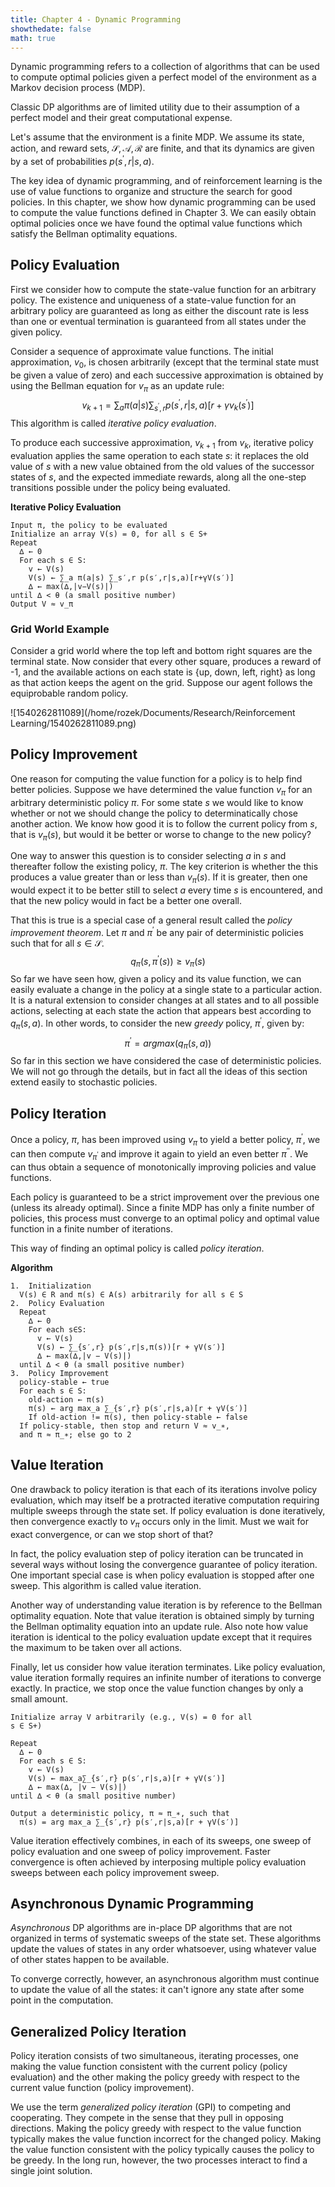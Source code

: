 ```yaml
---
title: Chapter 4 - Dynamic Programming
showthedate: false
math: true
---
```


Dynamic programming refers to a collection of algorithms that can be used to compute optimal policies given a perfect model of the environment as a Markov decision process (MDP).

Classic DP algorithms are of limited utility due to their assumption of a perfect model and their great computational expense.

Let's assume that the environment is a finite MDP. We assume its state, action, and reward sets, $\mathcal{S}, \mathcal{A}, \mathcal{R}$ are finite, and that its dynamics are given by a set of probabilities $p(s^\prime, r | s , a)$.

The key idea of dynamic programming, and of reinforcement learning is the use of value functions to organize and structure the search for good policies. In this chapter, we show how dynamic programming can be used to compute the value functions defined in Chapter 3. We can easily obtain optimal policies once we have found the optimal value functions which satisfy the Bellman optimality equations.

## Policy Evaluation

First we consider how to compute the state-value function for an arbitrary policy. The existence and uniqueness of a state-value function for an arbitrary policy are guaranteed as long as either the discount rate is less than one or eventual termination is guaranteed from all states under the given policy.

Consider a sequence of approximate value functions. The initial approximation, $v_0$, is chosen arbitrarily (except that the terminal state must be given a value of zero) and each successive approximation is obtained by using the Bellman equation for $v_\pi$ as an update rule:
$$
v_{k + 1} = \sum_{a}{\pi(a |s)\sum_{s^\prime, r}{p(s^\prime,r|s,a)[r + \gamma v_k(s^\prime)]}}
$$
This algorithm is called *iterative policy evaluation*.

To produce each successive approximation, $v_{k + 1}$ from $v_k$, iterative policy evaluation applies the same operation to each state $s$: it replaces the old value of $s$ with a new value obtained from the old values of the successor states of $s$, and the expected immediate rewards, along all the one-step transitions possible under the policy being evaluated.

**Iterative Policy Evaluation**

```
Input π, the policy to be evaluated
Initialize an array V(s) = 0, for all s ∈ S+
Repeat
  ∆ ← 0
  For each s ∈ S:
    v ← V(s)
    V(s) ← ∑_a π(a|s) ∑_s′,r p(s′,r|s,a)[r+γV(s′)]
    ∆ ← max(∆,|v−V(s)|)
until ∆ < θ (a small positive number)
Output V ≈ v_π
```

### Grid World Example

Consider a grid world where the top left and bottom right squares are the terminal state. Now consider that every other square, produces a reward of -1, and the available actions on each state is {up, down, left, right} as long as that action keeps the agent on the grid. Suppose our agent follows the equiprobable random policy. 

![1540262811089](/home/rozek/Documents/Research/Reinforcement Learning/1540262811089.png)

## Policy Improvement

One reason for computing the value function for a policy is to help find better policies. Suppose we have determined the value function $v_\pi$ for an arbitrary deterministic policy $\pi$. For some state $s$ we would like to know whether or not we should change the policy to determinatically chose another action. We know how good it is to follow the current policy from $s$, that is $v_\pi(s)$, but would it be better or worse to change to the new policy? 

One way to answer this question is to consider selecting $a$ in $s$ and thereafter follow the existing policy, $\pi$. The key criterion is whether the this produces a value greater than or less than $v_\pi(s)$. If it is greater, then one would expect it to be better still to select $a$ every time $s$ is encountered, and that the new policy would in fact be a better one overall.

That this is true is a special case of a general result called the *policy improvement theorem*. Let $\pi$ and $\pi^\prime$ be any pair of deterministic policies such that for all $s \in \mathcal{S}$.
$$
q_\pi(s, \pi^\prime(s)) \ge v_\pi(s)
$$
So far we have seen how, given a policy and its value function, we can easily evaluate a change in the policy at a single state to a particular action. It is a natural extension to consider changes at all states and to all possible actions, selecting at each state the action that appears best according to $q_\pi(s, a)$. In other words, to consider the new *greedy* policy, $\pi^\prime$, given by:
$$
\pi^\prime = argmax (q_\pi(s, a))
$$
So far in this section we have considered the case of deterministic policies. We will not go through the details, but in fact all the ideas of this section extend easily to stochastic policies.

## Policy Iteration

Once a policy, $\pi$, has been improved using $v_\pi$ to yield a better policy, $\pi^\prime$, we can then compute $v_{\pi^\prime}$ and improve it again to yield an even better $\pi^{\prime\prime}$. We can thus obtain a sequence of monotonically improving policies and value functions.

Each policy is guaranteed to be a strict improvement over the previous one (unless its already optimal). Since a finite MDP has only a finite number of policies, this process must converge to an optimal policy and optimal value function in a finite number of iterations.

This way of finding an optimal policy is called *policy iteration*.

**Algorithm**

```
1.  Initialization
  V(s) ∈ R and π(s) ∈ A(s) arbitrarily for all s ∈ S
2.  Policy Evaluation
  Repeat
    ∆ ← 0
    For each s∈S:
      v ← V(s)
      V(s) ← ∑_{s′,r} p(s′,r|s,π(s))[r + γV(s′)]
      ∆ ← max(∆,|v − V(s)|)
  until ∆ < θ (a small positive number)
3.  Policy Improvement
  policy-stable ← true
  For each s ∈ S:
    old-action ← π(s)
    π(s) ← arg max_a ∑_{s′,r} p(s′,r|s,a)[r + γV(s′)]
    If old-action != π(s), then policy-stable ← false
  If policy-stable, then stop and return V ≈ v_∗,
  and π ≈ π_∗; else go to 2
```

## Value Iteration

One drawback to policy iteration is that each of its iterations involve policy evaluation, which may itself be a protracted iterative computation requiring multiple sweeps through the state set. If policy evaluation is done iteratively, then convergence exactly to $v_\pi$ occurs only in the limit. Must we wait for exact convergence, or can we stop short of that?

In fact, the policy evaluation step of policy iteration can be truncated in several ways without losing the convergence guarantee of policy iteration. One important special case is when policy evaluation is stopped after one sweep. This algorithm is called value iteration. 

Another way of understanding value iteration is by reference to the Bellman optimality equation. Note that value iteration is obtained simply by turning the Bellman optimality equation into an update rule. Also note how value iteration is identical to the policy evaluation update except that it requires the maximum to be taken over all actions.

Finally, let us consider how value iteration terminates. Like policy evaluation, value iteration formally requires an infinite number of iterations to converge exactly. In practice, we stop once the value function changes by only a small amount.

```
Initialize array V arbitrarily (e.g., V(s) = 0 for all
s ∈ S+)

Repeat
  ∆ ← 0
  For each s ∈ S:
    v ← V(s)
    V(s) ← max_a∑_{s′,r} p(s′,r|s,a)[r + γV(s′)]
    ∆ ← max(∆, |v − V(s)|)
until ∆ < θ (a small positive number)

Output a deterministic policy, π ≈ π_∗, such that
  π(s) = arg max_a ∑_{s′,r} p(s′,r|s,a)[r + γV(s′)]
```

Value iteration effectively combines, in each of its sweeps, one sweep of policy evaluation and one sweep of policy improvement. Faster convergence is often achieved by interposing multiple policy evaluation sweeps between each policy improvement sweep. 

## Asynchronous Dynamic Programming

*Asynchronous* DP algorithms are in-place DP algorithms that are not organized in terms of systematic sweeps of the state set. These algorithms update the values of states in any order whatsoever, using whatever value of other states happen to be available.

To converge correctly, however, an asynchronous algorithm must continue to update the value of all the states: it can't ignore any state after some point in the computation.

## Generalized Policy Iteration

Policy iteration consists of two simultaneous, iterating processes, one making the value function consistent with the current policy (policy evaluation) and the other making the policy greedy with respect to the current value function (policy improvement).

We use the term *generalized policy iteration* (GPI) to competing and cooperating. They compete in the sense that they pull in opposing directions. Making the policy greedy with respect to the value function typically makes the value function incorrect for the changed policy. Making the value function consistent with the policy typically causes the policy to be greedy. In the long run, however, the two processes interact to find a single joint solution. 

